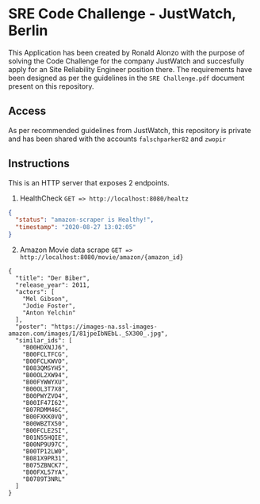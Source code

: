 # SRE Code Challenge - JustWatch, Berlin

This Application has been created by Ronald Alonzo with the purpose of solving the Code Challenge for the company JustWatch and succesfully apply for an Site Reliability Engineer position there. The requirements have been designed as per the guidelines in the `SRE Challenge.pdf` document present on this repository.

## Access
As per recommended guidelines from JustWatch, this repository is private and has been shared with the accounts `falschparker82` and `zwopir`

## Instructions

This is an HTTP server that exposes 2 endpoints.

1. HealthCheck `GET => http://localhost:8080/healtz`
```json
{
  "status": "amazon-scraper is Healthy!",
  "timestamp": "2020-08-27 13:02:05"
}
```

2. Amazon Movie data scrape `GET => http://localhost:8080/movie/amazon/{amazon_id}`
```
{
  "title": "Der Biber",
  "release_year": 2011,
  "actors": [
    "Mel Gibson",
    "Jodie Foster",
    "Anton Yelchin"
  ],
  "poster": "https://images-na.ssl-images-amazon.com/images/I/81jpeIbNEbL._SX300_.jpg",
  "similar_ids": [
    "B00HDXNJJ6",
    "B00FCLTFCG",
    "B00FCLKWVO",
    "B083QMSYH5",
    "B00OL2XW94",
    "B00FYWWYXU",
    "B00OL3T7X8",
    "B00PWYZVO4",
    "B00IF47I62",
    "B07RDMM46C",
    "B00FXKK0VQ",
    "B00WBZTX50",
    "B00FCLE2SI",
    "B01N55HQIE",
    "B00NP9U97C",
    "B00TP12LW0",
    "B081X9PR31",
    "B075ZBNCK7",
    "B00FXL57YA",
    "B0789T3NRL"
  ]
}
```
